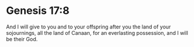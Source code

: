 # Genesis 17:8

And I will give to you and to your offspring after you the land of your sojournings, all the land of Canaan, for an everlasting possession, and I will be their God.
